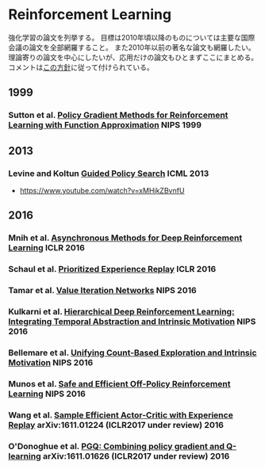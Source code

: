# Reinforcement Learning
強化学習の論文を列挙する。
目標は2010年頃以降のものについては主要な国際会議の論文を全部網羅すること。
また2010年以前の著名な論文も網羅したい。
理論寄りの論文を中心にしたいが、応用だけの論文もひとまずここにまとめる。
コメントは[この方針](https://github.com/sotetsuk/machine-learning-survey/tree/renewal#年代毎-1)に従って付けられている。

## 1999

### Sutton et al. [Policy Gradient Methods for Reinforcement Learning with Function Approximation](https://webdocs.cs.ualberta.ca/~sutton/papers/SMSM-NIPS99.pdf) NIPS 1999

## 2013

### Levine and Koltun [Guided Policy Search](https://graphics.stanford.edu/projects/gpspaper/gps_full.pdf) ICML 2013

- https://www.youtube.com/watch?v=xMHjkZBvnfU

## 2016

### Mnih et al. [Asynchronous Methods for Deep Reinforcement Learning](https://arxiv.org/pdf/1602.01783v2.pdf) ICLR 2016

### Schaul et al. [Prioritized Experience Replay](https://arxiv.org/pdf/1511.05952v4.pdf) ICLR 2016

### Tamar et al. [Value Iteration Networks](https://arxiv.org/pdf/1602.02867v2.pdf) NIPS 2016

### Kulkarni et al. [Hierarchical Deep Reinforcement Learning: Integrating Temporal Abstraction and Intrinsic Motivation](https://arxiv.org/pdf/1604.06057v2.pdf) NIPS 2016

### Bellemare et al. [Unifying Count-Based Exploration and Intrinsic Motivation](https://arxiv.org/pdf/1606.01868v2.pdf) NIPS 2016

### Munos et al. [Safe and Efficient Off-Policy Reinforcement Learning](https://arxiv.org/pdf/1606.02647v2.pdf) NIPS 2016

### Wang et al. [Sample Efficient Actor-Critic with Experience Replay](https://arxiv.org/pdf/1611.01224v1.pdf) arXiv:1611.01224 (ICLR2017 under review) 2016

### O'Donoghue et al. [PGQ: Combining policy gradient and Q-learning](https://arxiv.org/abs/1611.01626) arXiv:1611.01626 (ICLR2017 under review) 2016

